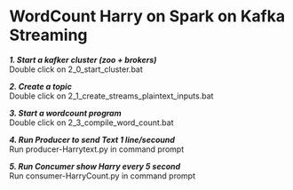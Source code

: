 
# WordCount Harry on Spark on Kafka Streaming

***1. Start a kafker cluster (zoo + brokers)***  
Double click on 2_0_start_cluster.bat

***2. Create a topic***  
Double click on 2_1_create_streams_plaintext_inputs.bat

***3. Start a wordcount program***  
Double click on 2_3_compile_word_count.bat

***4. Run Producer to send Text 1 line/secound***  
Run producer-Harrytext.py in command prompt

***5. Run Concumer show Harry every 5 second***  
Run consumer-HarryCount.py in command prompt
